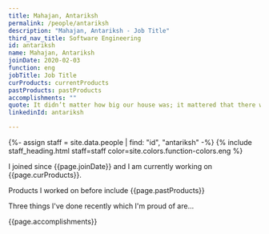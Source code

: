 ```yaml
---
title: Mahajan, Antariksh
permalink: /people/antariksh
description: "Mahajan, Antariksh - Job Title"
third_nav_title: Software Engineering
id: antariksh
name: Mahajan, Antariksh
joinDate: 2020-02-03
function: eng
jobTitle: Job Title
curProducts: currentProducts
pastProducts: pastProducts
accomplishments: ""
quote: It didn’t matter how big our house was; it mattered that there was love in it.
linkedinId: antariksh

---
```


{%- assign staff = site.data.people | find: "id", "antariksh" -%}
{% include staff_heading.html staff=staff color=site.colors.function-colors.eng %}

<p>I joined since {{page.joinDate}} and I am currently working on {{page.curProducts}}.</p>

<p>Products I worked on before include {{page.pastProducts}}</p>

<p>Three things I've done recently which I'm proud of are...</p>
{{page.accomplishments}}
